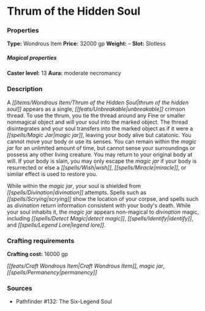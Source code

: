 ﻿---
Title: "Thrum of the Hidden Soul"
Type: "Wondrous Item"
Price: "32000 gp"
Weight: "–"
Slot: "Slotless"
Caster level: "13"
Aura: "moderate necromancy"
Description: |
  "A _thrum of the hidden soul_ appears as a single, unbreakable crimson thread. To use the thrum, you tie the thread around any Fine or smaller nonmagical object and will your soul into the marked object. The thread disintegrates and your soul transfers into the marked object as if it were a _magic jar_, leaving your body alive but catatonic. You cannot move your body or use its senses. You can remain within the _magic jar_ for an unlimited amount of time, but cannot sense your surroundings or possess any other living creature. You may return to your original body at will. If your body is slain, you may only escape the _magic jar_ if your body is resurrected or else a _wish_, _miracle_, or similar effect is used to restore you.
  While within the _magic jar_, your soul is shielded from divination attempts. Spells such as _scrying_ show the location of your corpse, and spells such as _divination_ return information consistent with your body's death. While your soul inhabits it, the _magic jar_ appears non-magical to divination magic, including _detect magic_, _identify_, and _legend lore_."
Crafting cost: "16000 gp"
Sources: "['Pathfinder #132: The Six-Legend Soul']"
---

# Thrum of the Hidden Soul

### Properties

**Type:** Wondrous Item **Price:** 32000 gp **Weight:** – **Slot:** Slotless

##### Magical properties

**Caster level:** 13 **Aura:** moderate necromancy

### Description

A _[[items/Wondrous Item/Thrum of the Hidden Soul|thrum of the hidden soul]]_ appears as a single, _[[feats/Unbreakable|unbreakable]]_ crimson thread. To use the thrum, you tie the thread around any Fine or smaller nonmagical object and will your soul into the marked object. The thread disintegrates and your soul transfers into the marked object as if it were a _[[spells/Magic Jar|magic jar]]_, leaving your body alive but catatonic. You cannot move your body or use its senses. You can remain within the _magic jar_ for an unlimited amount of time, but cannot sense your surroundings or possess any other living creature. You may return to your original body at will. If your body is slain, you may only escape the _magic jar_ if your body is resurrected or else a _[[spells/Wish|wish]]_, _[[spells/Miracle|miracle]]_, or similar effect is used to restore you.

While within the _magic jar_, your soul is shielded from _[[spells/Divination|divination]]_ attempts. Spells such as _[[spells/Scrying|scrying]]_ show the location of your corpse, and spells such as _divination_ return information consistent with your body's death. While your soul inhabits it, the _magic jar_ appears non-magical to _divination_ magic, including _[[spells/Detect Magic|detect magic]]_, _[[spells/Identify|identify]]_, and _[[spells/Legend Lore|legend lore]]_.

### Crafting requirements

**Crafting cost:** 16000 gp

_[[feats/Craft Wondrous Item|Craft Wondrous Item]]_, _magic jar_, _[[spells/Permanency|permanency]]_

### Sources

* Pathfinder #132: The Six-Legend Soul